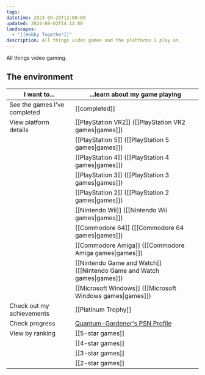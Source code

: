 ```yaml
---
tags: 
datetime: 2023-09-28T12:00:00
updated: 2024-08-02T14:12:00
landscapes:
  - "[[Hobby Together]]"
description: All things video games and the platforms I play on.
---
```

All things video gaming.
## The environment
| I want to...                 | ...learn about my game playing                                             |
| ---------------------------- | -------------------------------------------------------------------------- |
| See the games I've completed | [[completed]]                                                              |
| View platform details        | [[PlayStation VR2]] ([[PlayStation VR2 games\|games]])                     |
|                              | [[PlayStation 5]] ([[PlayStation 5 games\|games]])                         |
|                              | [[PlayStation 4]] ([[PlayStation 4 games\|games]])                         |
|                              | [[PlayStation 3]] ([[PlayStation 3 games\|games]])                         |
|                              | [[PlayStation 2]] ([[PlayStation 2 games\|games]])                         |
|                              | [[Nintendo Wii]] ([[Nintendo Wii games\|games]])                           |
|                              | [[Commodore 64]] ([[Commodore 64 games\|games]])                           |
|                              | [[Commodore Amiga]] ([[Commodore Amiga games\|games]])                     |
|                              | [[Nintendo Game and Watch]] ([[Nintendo Game and Watch games\|games]])     |
|                              | [[Microsoft Windows]] ([[Microsoft Windows games\|games]])                 |
| Check out my achievements    | [[Platinum Trophy]]                                                        |
| Check progress               | [Quantum-Gardener's PSN Profile](https://psnprofiles.com/Quantum-Gardener) |
| View by ranking              | [[5-star games]]                                                           |
|                              | [[4-star games]]                                                           |
|                              | [[3-star games]]                                                           |
|                              | [[2-star games]]                                                           |
